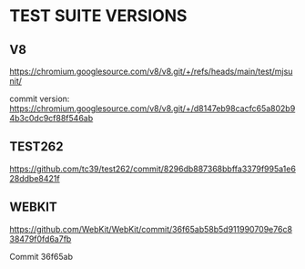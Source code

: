 

# TEST SUITE VERSIONS


## V8

 https://chromium.googlesource.com/v8/v8.git/+/refs/heads/main/test/mjsunit/

 commit version: https://chromium.googlesource.com/v8/v8.git/+/d8147eb98cacfc65a802b94b3c0dc9cf88f546ab


## TEST262

 https://github.com/tc39/test262/commit/8296db887368bbffa3379f995a1e628ddbe8421f

## WEBKIT

 https://github.com/WebKit/WebKit/commit/36f65ab58b5d911990709e76c838479f0fd6a7fb

 Commit 36f65ab
